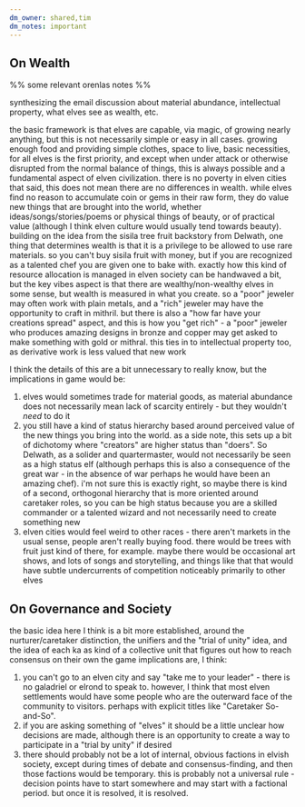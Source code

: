 ```yaml
---
dm_owner: shared,tim
dm_notes: important
---
```


## On Wealth

%% some relevant orenlas notes %%

synthesizing the email discussion about material abundance, intellectual property, what elves see as wealth, etc.

the basic framework is that elves are capable, via magic, of growing nearly anything, but this is not necessarily simple or easy in all cases. growing enough food and providing simple clothes, space to live, basic necessities, for all elves is the first priority, and except when under attack or otherwise disrupted from the normal balance of things, this is always possible and a fundamental aspect of elven civilization. there is no poverty in elven cities that said, this does not mean there are no differences in wealth. while elves find no reason to accumulate coin or gems in their raw form, they do value new things that are brought into the world, whether ideas/songs/stories/poems or physical things of beauty, or of practical value (although I think elven culture would usually tend towards beauty). building on the idea from the sisila tree fruit backstory from Delwath, one thing that determines wealth is that it is a privilege to be allowed to use rare materials. so you can't buy sisila fruit with money, but if you are recognized as a talented chef you are given one to bake with. exactly how this kind of resource allocation is managed in elven society can be handwaved a bit, but the key vibes aspect is that there are wealthy/non-wealthy elves in some sense, but wealth is measured in what you create. so a "poor" jeweler may often work with plain metals, and a "rich" jeweler may have the opportunity to craft in mithril. but there is also a "how far have your creations spread" aspect, and this is how you "get rich" - a "poor" jeweler who produces amazing designs in bronze and copper may get asked to make something with gold or mithral. this ties in to intellectual property too, as derivative work is less valued that new work

I think the details of this are a bit unnecessary to really know, but the implications in game would be:

1. elves would sometimes trade for material goods, as material abundance does not necessarily mean lack of scarcity entirely - but they wouldn't _need_ to do it
2. you still have a kind of status hierarchy based around perceived value of the new things you bring into the world. as a side note, this sets up a bit of dichotomy where "creators" are higher status than "doers". So Delwath, as a solider and quartermaster, would not necessarily be seen as a high status elf (although perhaps this is also a consequence of the great war - in the absence of war perhaps he would have been an amazing chef). i'm not sure this is exactly right, so maybe there is kind of a second, orthogonal hierarchy that is more oriented around caretaker roles, so you can be high status because you are a skilled commander or a talented wizard and not necessarily need to create something new
3. elven cities would feel weird to other races - there aren't markets in the usual sense, people aren't really buying food. there would be trees with fruit just kind of there, for example. maybe there would be occasional art shows, and lots of songs and storytelling, and things like that that would have subtle undercurrents of competition noticeably primarily to other elves

## On Governance and Society

the basic idea here I think is a bit more established, around the nurturer/caretaker distinction, the unifiers and the "trial of unity" idea, and the idea of each ka as kind of a collective unit that figures out how to reach consensus on their own the game implications are, I think:

1. you can't go to an elven city and say "take me to your leader" - there is no galadriel or elrond to speak to. however, I think that most elven settlements would have some people who are the outerward face of the community to visitors. perhaps with explicit titles like "Caretaker So-and-So".
2. if you are asking something of "elves" it should be a little unclear how decisions are made, although there is an opportunity to create a way to participate in a "trial by unity" if desired
3. there should probably not be a lot of internal, obvious factions in elvish society, except during times of debate and consensus-finding, and then those factions would be temporary. this is probably not a universal rule - decision points have to start somewhere and may start with a factional period. but once it is resolved, it is resolved.